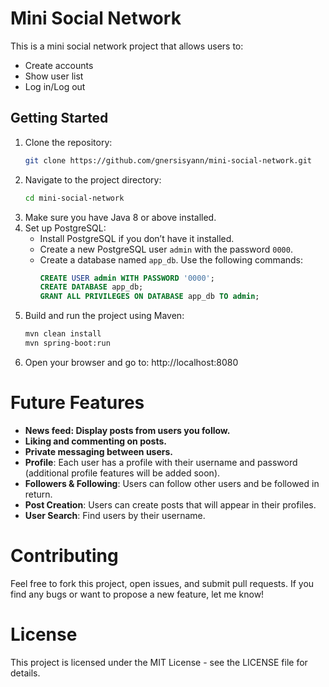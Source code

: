 # Mini Social Network

This is a mini social network project that allows users to:

- Create accounts
- Show user list
- Log in/Log out

## Getting Started

1. Clone the repository:
   ```bash
   git clone https://github.com/gnersisyann/mini-social-network.git
2. Navigate to the project directory:
   ```bash
   cd mini-social-network
3. Make sure you have Java 8 or above installed.
4. Set up PostgreSQL:  
   - Install PostgreSQL if you don’t have it installed.  
   - Create a new PostgreSQL user `admin` with the password `0000`.  
   - Create a database named `app_db`. Use the following commands:  
     ```sql
     CREATE USER admin WITH PASSWORD '0000';
     CREATE DATABASE app_db;
     GRANT ALL PRIVILEGES ON DATABASE app_db TO admin;
     ```
6. Build and run the project using Maven:
   ```bash
   mvn clean install
   mvn spring-boot:run
7. Open your browser and go to:
   http://localhost:8080

# Future Features

  - **News feed: Display posts from users you follow.**
  - **Liking and commenting on posts.**
  - **Private messaging between users.**
  - **Profile**: Each user has a profile with their username and password (additional profile features will be added soon).
  - **Followers & Following**: Users can follow other users and be followed in return.
  - **Post Creation**: Users can create posts that will appear in their profiles.
  - **User Search**: Find users by their username.

# Contributing

Feel free to fork this project, open issues, and submit pull requests. If you find any bugs or want to propose a new feature, let me know!
    
# License

This project is licensed under the MIT License - see the LICENSE file for details.
